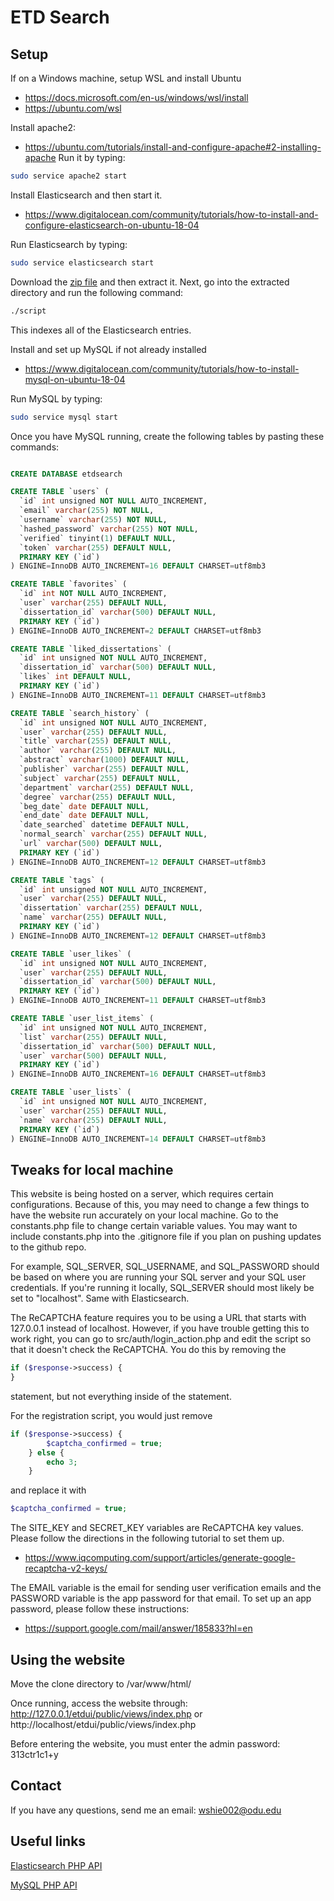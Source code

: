 # ETD Search
## Setup
If on a Windows machine, setup WSL and install Ubuntu
* https://docs.microsoft.com/en-us/windows/wsl/install
* https://ubuntu.com/wsl

Install apache2:
* https://ubuntu.com/tutorials/install-and-configure-apache#2-installing-apache
Run it by typing:
```bash
sudo service apache2 start
```

Install Elasticsearch and then start it.
* https://www.digitalocean.com/community/tutorials/how-to-install-and-configure-elasticsearch-on-ubuntu-18-04

Run Elasticsearch by typing:
```bash
sudo service elasticsearch start
```

Download the [zip file](https://drive.google.com/file/d/1cn9WzmkP7g1A_Za2GxUqFnxjaGSshiJZ/view?usp=sharing) and then extract it. Next, go into the extracted directory and run the following command:
```bash
./script
```
This indexes all of the Elasticsearch entries.

Install and set up MySQL if not already installed
* https://www.digitalocean.com/community/tutorials/how-to-install-mysql-on-ubuntu-18-04

Run MySQL by typing:
```bash
sudo service mysql start
```

Once you have MySQL running, create the following tables by pasting these commands:

```sql

CREATE DATABASE etdsearch

CREATE TABLE `users` (
  `id` int unsigned NOT NULL AUTO_INCREMENT,
  `email` varchar(255) NOT NULL,
  `username` varchar(255) NOT NULL,
  `hashed_password` varchar(255) NOT NULL,
  `verified` tinyint(1) DEFAULT NULL,
  `token` varchar(255) DEFAULT NULL,
  PRIMARY KEY (`id`)
) ENGINE=InnoDB AUTO_INCREMENT=16 DEFAULT CHARSET=utf8mb3

CREATE TABLE `favorites` (
  `id` int NOT NULL AUTO_INCREMENT,
  `user` varchar(255) DEFAULT NULL,
  `dissertation_id` varchar(500) DEFAULT NULL,
  PRIMARY KEY (`id`)
) ENGINE=InnoDB AUTO_INCREMENT=2 DEFAULT CHARSET=utf8mb3

CREATE TABLE `liked_dissertations` (
  `id` int unsigned NOT NULL AUTO_INCREMENT,
  `dissertation_id` varchar(500) DEFAULT NULL,
  `likes` int DEFAULT NULL,
  PRIMARY KEY (`id`)
) ENGINE=InnoDB AUTO_INCREMENT=11 DEFAULT CHARSET=utf8mb3

CREATE TABLE `search_history` (
  `id` int unsigned NOT NULL AUTO_INCREMENT,
  `user` varchar(255) DEFAULT NULL,
  `title` varchar(255) DEFAULT NULL,
  `author` varchar(255) DEFAULT NULL,
  `abstract` varchar(1000) DEFAULT NULL,
  `publisher` varchar(255) DEFAULT NULL,
  `subject` varchar(255) DEFAULT NULL,
  `department` varchar(255) DEFAULT NULL,
  `degree` varchar(255) DEFAULT NULL,
  `beg_date` date DEFAULT NULL,
  `end_date` date DEFAULT NULL,
  `date_searched` datetime DEFAULT NULL,
  `normal_search` varchar(255) DEFAULT NULL,
  `url` varchar(500) DEFAULT NULL,
  PRIMARY KEY (`id`)
) ENGINE=InnoDB AUTO_INCREMENT=12 DEFAULT CHARSET=utf8mb3

CREATE TABLE `tags` (
  `id` int unsigned NOT NULL AUTO_INCREMENT,
  `user` varchar(255) DEFAULT NULL,
  `dissertation` varchar(255) DEFAULT NULL,
  `name` varchar(255) DEFAULT NULL,
  PRIMARY KEY (`id`)
) ENGINE=InnoDB AUTO_INCREMENT=12 DEFAULT CHARSET=utf8mb3

CREATE TABLE `user_likes` (
  `id` int unsigned NOT NULL AUTO_INCREMENT,
  `user` varchar(255) DEFAULT NULL,
  `dissertation_id` varchar(500) DEFAULT NULL,
  PRIMARY KEY (`id`)
) ENGINE=InnoDB AUTO_INCREMENT=11 DEFAULT CHARSET=utf8mb3

CREATE TABLE `user_list_items` (
  `id` int unsigned NOT NULL AUTO_INCREMENT,
  `list` varchar(255) DEFAULT NULL,
  `dissertation_id` varchar(500) DEFAULT NULL,
  `user` varchar(500) DEFAULT NULL,
  PRIMARY KEY (`id`)
) ENGINE=InnoDB AUTO_INCREMENT=16 DEFAULT CHARSET=utf8mb3

CREATE TABLE `user_lists` (
  `id` int unsigned NOT NULL AUTO_INCREMENT,
  `user` varchar(255) DEFAULT NULL,
  `name` varchar(255) DEFAULT NULL,
  PRIMARY KEY (`id`)
) ENGINE=InnoDB AUTO_INCREMENT=14 DEFAULT CHARSET=utf8mb3
```

## Tweaks for local machine
This website is being hosted on a server, which requires certain configurations. Because of this, you may need to change a few things to have the website run accurately on your local machine. Go to the constants.php file to change certain variable values. You may want to include constants.php into the .gitignore file if you plan on pushing updates to the github repo.

For example, SQL_SERVER, SQL_USERNAME, and SQL_PASSWORD should be based on where you are running your SQL server and your SQL user credentials. If you're running it locally, SQL_SERVER should most likely be set to "localhost". Same with Elasticsearch.

The ReCAPTCHA feature requires you to be using a URL that starts with 127.0.0.1 instead of localhost. However, if you have trouble getting this to work right, you can go to src/auth/login_action.php and edit the script so that it doesn't check the ReCAPTCHA. You do this by removing the
```php
if ($response->success) {
}
```
statement, but not everything inside of the statement.

For the registration script, you would just remove
```php
if ($response->success) {
        $captcha_confirmed = true;
    } else {
        echo 3;
    }
```

and replace it with
```php
$captcha_confirmed = true;
```

The SITE_KEY and SECRET_KEY variables are ReCAPTCHA key values. Please follow the directions in the following tutorial to set them up.
* https://www.iqcomputing.com/support/articles/generate-google-recaptcha-v2-keys/


The EMAIL variable is the email for sending user verification emails and the PASSWORD variable is the app password for that email. To set up an app password, please follow these instructions:
* https://support.google.com/mail/answer/185833?hl=en

## Using the website
Move the clone directory to /var/www/html/

Once running, access the website through: http://127.0.0.1/etdui/public/views/index.php or http://localhost/etdui/public/views/index.php

Before entering the website, you must enter the admin password: 313ctr1c1+y

## Contact
If you have any questions, send me an email: [wshie002@odu.edu](mailto:wshie002@odu.edu)

## Useful links
[Elasticsearch PHP API](https://www.elastic.co/guide/en/elasticsearch/client/php-api/current/index.html)

[MySQL PHP API](https://www.w3schools.com/php/php_mysql_intro.asp)
